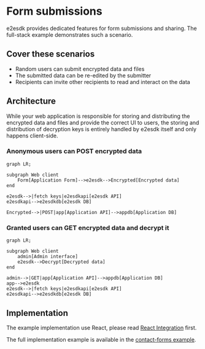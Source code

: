 # Form submissions

e2esdk provides dedicated features for form submissions and sharing. The full-stack example demonstrates such a scenario.

## Cover these scenarios

- Random users can submit encrypted data and files
- The submitted data can be re-edited by the submitter
- Recipients can invite other recipients to read and interact on the data

## Architecture

While your web application is responsible for storing and distributing the encrypted data and files and provide the correct UI to users, the storing and distribution of decryption keys is entirely handled by e2esdk itself and only happens client-side.

### Anonymous users can POST encrypted data

```mermaid
graph LR;

subgraph Web client
    Form[Application Form]-->e2esdk-->Encrypted[Encrypted data]
end

e2esdk-->|fetch keys|e2esdkapi[e2esdk API]
e2esdkapi-->e2esdkdb[e2esdk DB]

Encrypted-->|POST|app[Application API]-->appdb[Application DB]
```

### Granted users can GET encrypted data and decrypt it

```mermaid
graph LR;

subgraph Web client
    admin[Admin interface]
    e2esdk-->Decrypt[Decrypted data]
end

admin-->|GET|app[Application API]-->appdb[Application DB]
app-->e2esdk
e2esdk-->|fetch keys|e2esdkapi[e2esdk API]
e2esdkapi-->e2esdkdb[e2esdk DB]
```

## Implementation

The example implementation use React, please read [React Integration](../getting-started/03-react.md) first.

The full implementation example is available in the [contact-forms example](https://github.com/SocialGouv/e2esdk/tree/beta/examples/fullstack/contact-forms).
